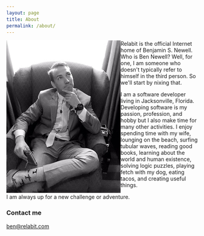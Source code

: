 ```yaml
---
layout: page
title: About
permalink: /about/
---
```

<img style="float: left" src="/assets/about/BenjaminSNewell-sm.jpg" />
Relabit is the official Internet home of Benjamin S. Newell. Who is Ben Newell? Well, for one, I am someone who doesn't typically refer to himself in the third person. So we'll start by nixing that.

I am a software developer living in Jacksonville, Florida. Developing software is my passion, profession, and hobby but I also make time for many other activities. I enjoy spending time with my wife, lounging on the beach, surfing tubular waves, reading good books, learning about the world and human existence, solving logic puzzles, playing fetch with my dog, eating tacos, and creating useful things. 

I am always up for a new challenge or adventure.


### Contact me

[ben@relabit.com](mailto:ben@relabit.com)
